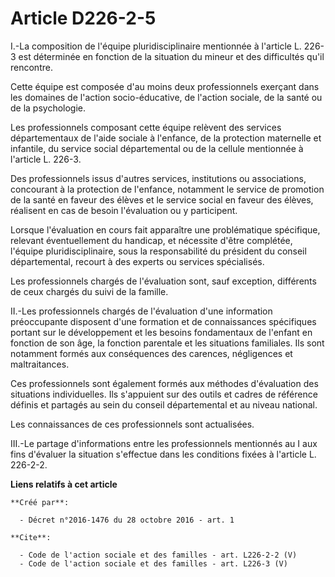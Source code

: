 # Article D226-2-5

I.-La composition de l'équipe pluridisciplinaire mentionnée à l'article L. 226-3 est déterminée en fonction de la situation
du mineur et des difficultés qu'il rencontre. 

Cette équipe est composée d'au moins deux professionnels exerçant dans les domaines de l'action socio-éducative, de l'action
sociale, de la santé ou de la psychologie. 

Les professionnels composant cette équipe relèvent des services départementaux de l'aide sociale à l'enfance, de la
protection maternelle et infantile, du service social départemental ou de la cellule mentionnée à l'article L. 226-3. 

Des professionnels issus d'autres services, institutions ou associations, concourant à la protection de l'enfance, notamment
le service de promotion de la santé en faveur des élèves et le service social en faveur des élèves, réalisent en cas de
besoin l'évaluation ou y participent. 

Lorsque l'évaluation en cours fait apparaître une problématique spécifique, relevant éventuellement du handicap, et nécessite
d'être complétée, l'équipe pluridisciplinaire, sous la responsabilité du président du conseil départemental, recourt à des
experts ou services spécialisés. 

Les professionnels chargés de l'évaluation sont, sauf exception, différents de ceux chargés du suivi de la famille. 

II.-Les professionnels chargés de l'évaluation d'une information préoccupante disposent d'une formation et de connaissances
spécifiques portant sur le développement et les besoins fondamentaux de l'enfant en fonction de son âge, la fonction
parentale et les situations familiales. Ils sont notamment formés aux conséquences des carences, négligences et
maltraitances. 

Ces professionnels sont également formés aux méthodes d'évaluation des situations individuelles. Ils s'appuient sur des
outils et cadres de référence définis et partagés au sein du conseil départemental et au niveau national. 

Les connaissances de ces professionnels sont actualisées. 

III.-Le partage d'informations entre les professionnels mentionnés au I aux fins d'évaluer la situation s'effectue dans les
conditions fixées à l'article L. 226-2-2.

**Liens relatifs à cet article**

	**Créé par**:

	  - Décret n°2016-1476 du 28 octobre 2016 - art. 1

	**Cite**:

	  - Code de l'action sociale et des familles - art. L226-2-2 (V)
	  - Code de l'action sociale et des familles - art. L226-3 (V)
